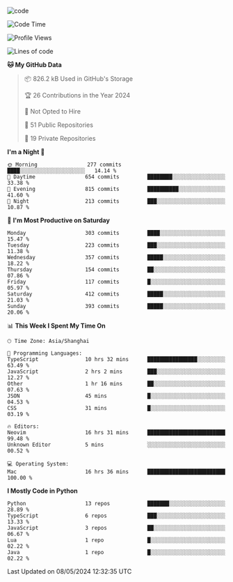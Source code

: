 
<!--
**liuyaanng/liuyaanng** is a ✨ _special_ ✨ repository because its `README.md` (this file) appears on your GitHub profile.

Here are some ideas to get you started:

- 🔭 I’m currently working on ...
- 🌱 I’m currently learning ...
- 👯 I’m looking to collaborate on ...
- 🤔 I’m looking for help with ...
- 💬 Ask me about ...
- 📫 How to reach me: ...
- 😄 Pronouns: ...
- ⚡ Fun fact: ...
-->


![code](https://cdn.jsdelivr.net/gh/liuyaanng/liuyaanng@1.0/code.gif) 

<!--START_SECTION:waka-->
![Code Time](http://img.shields.io/badge/Code%20Time-371%20hrs%203%20mins-blue)

![Profile Views](http://img.shields.io/badge/Profile%20Views-0-blue)

![Lines of code](https://img.shields.io/badge/From%20Hello%20World%20I%27ve%20Written-14.6%20million%20lines%20of%20code-blue)

**🐱 My GitHub Data** 

> 📦 826.2 kB Used in GitHub's Storage 
 > 
> 🏆 26 Contributions in the Year 2024
 > 
> 🚫 Not Opted to Hire
 > 
> 📜 51 Public Repositories 
 > 
> 🔑 19 Private Repositories 
 > 
**I'm a Night 🦉** 

```text
🌞 Morning                277 commits         ████░░░░░░░░░░░░░░░░░░░░░   14.14 % 
🌆 Daytime                654 commits         ████████░░░░░░░░░░░░░░░░░   33.38 % 
🌃 Evening                815 commits         ██████████░░░░░░░░░░░░░░░   41.60 % 
🌙 Night                  213 commits         ███░░░░░░░░░░░░░░░░░░░░░░   10.87 % 
```
📅 **I'm Most Productive on Saturday** 

```text
Monday                   303 commits         ████░░░░░░░░░░░░░░░░░░░░░   15.47 % 
Tuesday                  223 commits         ███░░░░░░░░░░░░░░░░░░░░░░   11.38 % 
Wednesday                357 commits         █████░░░░░░░░░░░░░░░░░░░░   18.22 % 
Thursday                 154 commits         ██░░░░░░░░░░░░░░░░░░░░░░░   07.86 % 
Friday                   117 commits         █░░░░░░░░░░░░░░░░░░░░░░░░   05.97 % 
Saturday                 412 commits         █████░░░░░░░░░░░░░░░░░░░░   21.03 % 
Sunday                   393 commits         █████░░░░░░░░░░░░░░░░░░░░   20.06 % 
```


📊 **This Week I Spent My Time On** 

```text
🕑︎ Time Zone: Asia/Shanghai

💬 Programming Languages: 
TypeScript               10 hrs 32 mins      ████████████████░░░░░░░░░   63.49 % 
JavaScript               2 hrs 2 mins        ███░░░░░░░░░░░░░░░░░░░░░░   12.27 % 
Other                    1 hr 16 mins        ██░░░░░░░░░░░░░░░░░░░░░░░   07.63 % 
JSON                     45 mins             █░░░░░░░░░░░░░░░░░░░░░░░░   04.53 % 
CSS                      31 mins             █░░░░░░░░░░░░░░░░░░░░░░░░   03.19 % 

🔥 Editors: 
Neovim                   16 hrs 31 mins      █████████████████████████   99.48 % 
Unknown Editor           5 mins              ░░░░░░░░░░░░░░░░░░░░░░░░░   00.52 % 

💻 Operating System: 
Mac                      16 hrs 36 mins      █████████████████████████   100.00 % 
```

**I Mostly Code in Python** 

```text
Python                   13 repos            ███████░░░░░░░░░░░░░░░░░░   28.89 % 
TypeScript               6 repos             ███░░░░░░░░░░░░░░░░░░░░░░   13.33 % 
JavaScript               3 repos             ██░░░░░░░░░░░░░░░░░░░░░░░   06.67 % 
Lua                      1 repo              █░░░░░░░░░░░░░░░░░░░░░░░░   02.22 % 
Java                     1 repo              █░░░░░░░░░░░░░░░░░░░░░░░░   02.22 % 
```




 Last Updated on 08/05/2024 12:32:35 UTC
<!--END_SECTION:waka-->
